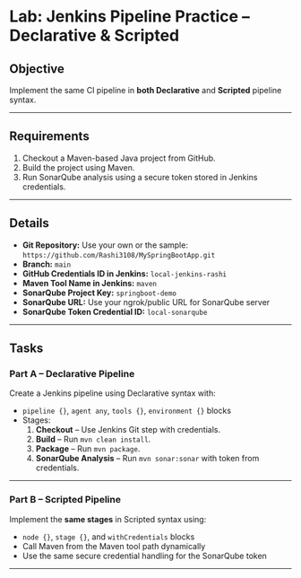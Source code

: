 # Lab: Jenkins Pipeline Practice – Declarative & Scripted

## Objective
Implement the same CI pipeline in **both Declarative** and **Scripted** pipeline syntax.

---

## Requirements
1. Checkout a Maven-based Java project from GitHub.
2. Build the project using Maven.
3. Run SonarQube analysis using a secure token stored in Jenkins credentials.

---

## Details
- **Git Repository:** Use your own or the sample:  
  `https://github.com/Rashi3108/MySpringBootApp.git`
- **Branch:** `main`
- **GitHub Credentials ID in Jenkins:** `local-jenkins-rashi`
- **Maven Tool Name in Jenkins:** `maven`
- **SonarQube Project Key:** `springboot-demo`
- **SonarQube URL:** Use your ngrok/public URL for SonarQube server
- **SonarQube Token Credential ID:** `local-sonarqube`

---

## Tasks

### Part A – Declarative Pipeline
Create a Jenkins pipeline using Declarative syntax with:
- `pipeline {}`, `agent any`, `tools {}`, `environment {}` blocks
- Stages:
  1. **Checkout** – Use Jenkins Git step with credentials.
  2. **Build** – Run `mvn clean install`.
  3. **Package** – Run `mvn package`.
  4. **SonarQube Analysis** – Run `mvn sonar:sonar` with token from credentials.

---

### Part B – Scripted Pipeline
Implement the **same stages** in Scripted syntax using:
- `node {}`, `stage {}`, and `withCredentials` blocks
- Call Maven from the Maven tool path dynamically
- Use the same secure credential handling for the SonarQube token

---
